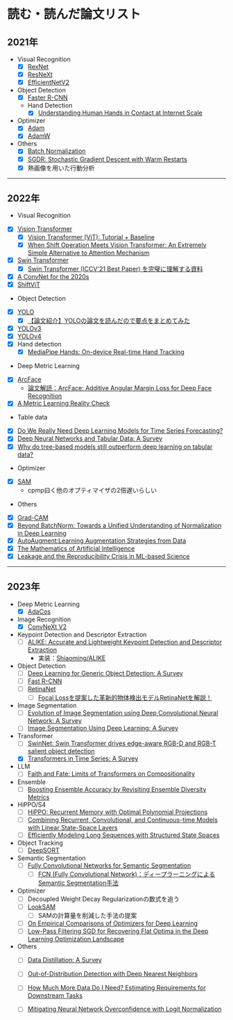# 読む・読んだ論文リスト

## 2021年
- Visual Recognition
  - [x] [RexNet](https://arxiv.org/pdf/1512.03385.pdf)
  - [x] [ResNeXt](https://arxiv.org/pdf/1611.05431.pdf)
  - [x] [EfficientNetV2](https://arxiv.org/abs/2104.00298)

- Object Detection
  - [x] [Faster R-CNN](https://arxiv.org/pdf/1506.01497.pdf)
  - Hand Detection
    - [x] [Understanding Human Hands in Contact at Internet Scale](https://arxiv.org/search/cs?searchtype=author&query=Fouhey%2C+D+F)

- Optimizer
  - [x] [Adam](https://arxiv.org/abs/1412.6980)
  - [x] [AdamW](https://arxiv.org/pdf/1711.05101.pdf)

- Others
  - [x] [Batch Normalization](https://arxiv.org/abs/1502.03167)
  - [x] [SGDR: Stochastic Gradient Descent with Warm Restarts](https://arxiv.org/abs/1608.03983)
  - [x] 熱画像を用いた行動分析

---

## 2022年
-   Visual Recognition
  - [x] [Vision Transformer](https://arxiv.org/pdf/2010.11929.pdf)
    - [x] [Vision Transformer (ViT): Tutorial + Baseline](https://www.kaggle.com/abhinand05/vision-transformer-vit-tutorial-baseline)
    - [x] [When Shift Operation Meets Vision Transformer: An Extremely Simple Alternative to Attention Mechanism](https://arxiv.org/pdf/2201.10801.pdf)
  - [x] [Swin Transformer](https://arxiv.org/pdf/2103.14030.pdf)
    - [x] [Swin Transformer (ICCV'21 Best Paper) を完璧に理解する資料](https://www.slideshare.net/ren4yu/swin-transformer-iccv21-best-paper)
  - [x] [A ConvNet for the 2020s](https://arxiv.org/pdf/2201.03545.pdf)
  - [x] [ShiftViT](https://arxiv.org/pdf/2201.10801.pdf)
-   Object Detection
  - [x] [YOLO](https://arxiv.org/pdf/1506.02640.pdf)
      - [x] [【論文紹介】YOLOの論文を読んだので要点をまとめてみた](https://dev.classmethod.jp/articles/research_paper_yolo/)
  - [x] [YOLOv3](https://arxiv.org/pdf/1804.02767.pdf)
  - [x] [YOLOv4](https://arxiv.org/pdf/2004.10934.pdf)
  - [x] Hand detection
      - [x] [MediaPipe Hands: On-device Real-time Hand Tracking](https://arxiv.org/pdf/2006.10214.pdf)
-   Deep Metric Learning
   -   [x] [ArcFace](https://arxiv.org/pdf/1801.07698.pdf)
      - [論文解読：ArcFace: Additive Angular Margin Loss for Deep Face Recognition](https://yuukou-exp.plus/dnn-paper-arcface-additive-angular-margin-loss-for-deep-face-recognition/)
   -   [x] [A Metric Learning Reality Check](https://arxiv.org/pdf/2003.08505.pdf)
-   Table data
   -   [x] [Do We Really Need Deep Learning Models for Time Series Forecasting?](https://arxiv.org/pdf/2101.02118.pdf)
   -   [x] [Deep Neural Networks and Tabular Data: A Survey](https://arxiv.org/pdf/2110.01889.pdf)
   -   [x] [Why do tree-based models still outperform deep learning on tabular data?](https://arxiv.org/pdf/2207.08815.pdf)
-   Optimizer
   -   [x] [SAM](https://arxiv.org/pdf/2010.01412.pdf)
      -   cpmp曰く他のオプティマイザの2倍遅いらしい

-   Others
   - [x] [Grad-CAM](https://arxiv.org/pdf/1610.02391.pdf)
   - [x] [Beyond BatchNorm: Towards a Unified Understanding of Normalization in Deep Learning](https://proceedings.neurips.cc/paper/2021/file/2578eb9cdf020730f77793e8b58e165a-Paper.pdf)
   - [x] [AutoAugment:Learning Augmentation Strategies from Data](https://arxiv.org/pdf/1805.09501.pdf)
   - [x] [The Mathematics of Artificial Intelligence](https://arxiv.org/pdf/2203.08890.pdf)
   - [x] [Leakage and the Reproducibility Crisis in ML-based Science](https://reproducible.cs.princeton.edu/irreproducibility-paper.pdf)

---

## 2023年

-   Deep Metric Learning
    -   [x] [AdaCos](https://arxiv.org/abs/1905.00292)
-   Image Recognition
    -   [x] [ConvNeXt V2](https://arxiv.org/abs/2301.00808)
-   Keypoint Detection and Descriptor Extraction
    -   [ ] [ALIKE: Accurate and Lightweight Keypoint Detection and Descriptor Extraction](https://arxiv.org/pdf/2112.02906.pdf)
        -   実装：[Shiaoming/ALIKE](https://github.com/Shiaoming/ALIKE)
-   Object Detection
    -   [ ] [Deep Learning for Generic Object Detection: A Survey](https://arxiv.org/abs/1809.02165)
    -   [ ] [Fast R-CNN](https://arxiv.org/pdf/1504.08083.pdf)
    -   [ ] [RetinaNet](https://arxiv.org/pdf/1708.02002.pdf)
        - [ ] [Focal Lossを提案した革新的物体検出モデルRetinaNetを解説！](https://deepsquare.jp/2020/10/retinanet/)
-   Image Segmentation
    -   [ ] [Evolution of Image Segmentation using Deep Convolutional Neural Network: A Survey](https://arxiv.org/abs/2001.04074)
    -   [ ] [Image Segmentation Using Deep Learning: A Survey](https://arxiv.org/pdf/2001.05566.pdf)
-   Transformer
    - [ ] [SwinNet: Swin Transformer drives edge-aware RGB-D and RGB-T salient object detection](https://arxiv.org/pdf/2204.05585v1.pdf)
    - [x] [Transformers in Time Series: A Survey](https://arxiv.org/abs/2202.07125)
- LLM
    -  [ ] [Faith and Fate: Limits of Transformers on Compositionality](https://arxiv.org/pdf/2305.18654.pdf)
-   Ensemble
    - [ ] [Boosting Ensemble Accuracy by Revisiting Ensemble Diversity Metrics](https://openaccess.thecvf.com/content/CVPR2021/papers/Wu_Boosting_Ensemble_Accuracy_by_Revisiting_Ensemble_Diversity_Metrics_CVPR_2021_paper.pdf)
-   HiPPO/S4
    - [ ] [HiPPO: Recurrent Memory with Optimal Polynomial Projections](https://arxiv.org/pdf/2008.07669.pdf)
    - [ ] [Combining Recurrent, Convolutional, and Continuous-time Models with Linear State-Space Layers](https://arxiv.org/pdf/2110.13985.pdf)
    - [ ] [Efficiently Modeling Long Sequences with Structured State Spaces](https://arxiv.org/pdf/2111.00396v2.pdf)
-   Object Tracking
    - [ ] [DeepSORT](https://arxiv.org/pdf/1703.07402.pdf)
-   Semantic Segmentation
    - [ ] [Fully Convolutional Networks for Semantic Segmentation](https://arxiv.org/pdf/1411.4038.pdf)
        - [ ] [FCN (Fully Convolutional Network)：ディープラーニングによるSemantic Segmentation手法](https://blog.negativemind.com/2019/03/11/semantic-segmentation-by-fully-convolutional-network/)
-   Optimizer
    - [ ] Decoupled Weight Decay Regularizationの数式を追う
    - [ ] [LookSAM](https://arxiv.org/pdf/2203.02714.pdf)
        - [ ] SAMの計算量を削減した手法の提案
    - [ ] [On Empirical Comparisons of Optimizers for Deep Learning](https://arxiv.org/pdf/1910.05446.pdf)
    - [ ] [Low-Pass Filtering SGD for Recovering Flat Optima in the Deep Learning Optimization Landscape](https://arxiv.org/pdf/2201.08025.pdf)
-   Others
    -   [ ] [Data Distillation: A Survey](https://arxiv.org/abs/2301.04272)
    -   [ ] [Out-of-Distribution Detection with Deep Nearest Neighbors](https://arxiv.org/pdf/2204.06507.pdf)
    -   [ ] [How Much More Data Do I Need? Estimating Requirements for Downstream Tasks](https://arxiv.org/pdf/2207.01725.pdf)
    -   [ ] [Mitigating Neural Network Overconfidence with Logit Normalization](https://arxiv.org/pdf/2205.09310.pdf)

